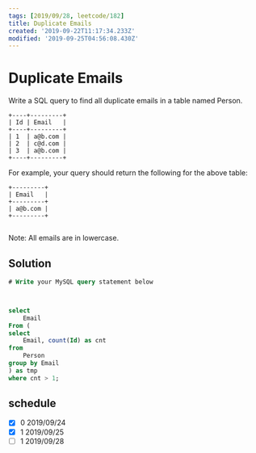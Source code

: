 ```yaml
---
tags: [2019/09/28, leetcode/182]
title: Duplicate Emails
created: '2019-09-22T11:17:34.233Z'
modified: '2019-09-25T04:56:08.430Z'
---
```


# Duplicate Emails

Write a SQL query to find all duplicate emails in a table named Person.
```
+----+---------+
| Id | Email   |
+----+---------+
| 1  | a@b.com |
| 2  | c@d.com |
| 3  | a@b.com |
+----+---------+
```

For example, your query should return the following for the above table:

```
+---------+
| Email   |
+---------+
| a@b.com |
+---------+


```
Note: All emails are in lowercase.

## Solution

```sql
# Write your MySQL query statement below



select
    Email
From (
select 
    Email, count(Id) as cnt
from
    Person
group by Email
) as tmp
where cnt > 1;

```

## schedule

* [x] 0 2019/09/24
* [x] 1 2019/09/25
* [ ] 1 2019/09/28
